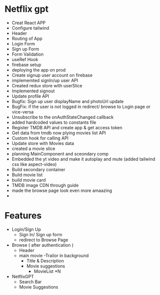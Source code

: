 # Netflix gpt

- Creat React APP
- Configure tailwind
- Header
- Routing of App
- Login Form
- Sign up Form
- Form Validation
- useRef Hook
- firebase setup
- deploying the app on prod
- Create signup user account on firebase
- implememted signIn/up user API
- Created redux store with userSlice
- Implemented signout
- Update profile API
- Bugfix: Sign up user displayName and photoUrl update
- BugFix: if the user is not logged in redirect/ browse to Login page or vice-versa
- Unsubscribe to the onAuthStateChanged callback
- added hardcoded values to constants file
- Register TMDB API and create app & get access token
- Get data from tmdb now plying movies list API
- Custom hook for calling API
- Update store with Movies data
- created a movie slice
- planning MainComponent and sceondary comp
- Embedded the yt video and make it autoplay and mute (added tailwind css like aspect-video)
- Build secondary container
- Build movie list
- build movie card
- TMDB image CDN through guide
- made the browse page look even more amaazing
-

# Features

- Login/Sign Up
  - Sign In/ Sign up form
  - redirect to Browse Page
- Browse ( after authentication )
  - Header
  - main movie
    -Trailor in background
    - Title & Description
    - Movie suggestions
      - MovieList \*N
- NetflixGPT
  - Search Bar
  - Movie Suggestions
